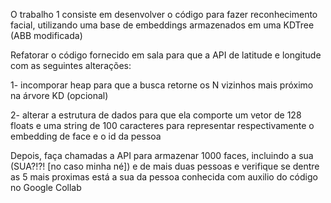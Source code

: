 O trabalho 1 consiste em desenvolver o código para fazer reconhecimento facial, utilizando uma base de embeddings armazenados em uma KDTree (ABB modificada)

Refatorar o código fornecido em sala para que a API de latitude e longitude com as seguintes alterações:

1- incomporar heap para que a busca retorne os N vizinhos mais próximo na árvore KD (opcional)

2- alterar a estrutura de dados para que ela comporte um vetor de 128 floats  e uma string de 100 caracteres para representar respectivamente o embedding de face e o id da pessoa

Depois, faça chamadas a API para armazenar 1000 faces, incluindo a sua (SUA?!?! [no caso minha né]) e de mais duas pessoas e verifique se dentre as 5 mais proximas está a sua da pessoa conhecida com auxilio do código no Google Collab
